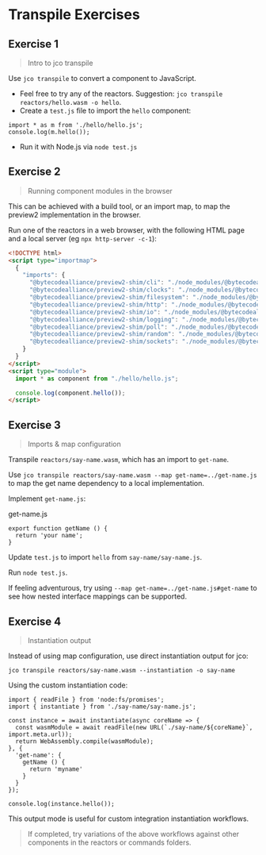 # Transpile Exercises

## Exercise 1

> Intro to jco transpile

Use `jco transpile` to convert a component to JavaScript.

- Feel free to try any of the reactors. Suggestion: `jco transpile reactors/hello.wasm -o hello`.
- Create a `test.js` file to import the `hello` component:

```
import * as m from './hello/hello.js';
console.log(m.hello());
```

- Run it with Node.js via `node test.js`

## Exercise 2

> Running component modules in the browser

This can be achieved with a build tool, or an import map, to map the preview2 implementation in the browser.

Run one of the reactors in a web browser, with the following HTML page and a local server (eg `npx http-server -c-1`):

```html
<!DOCTYPE html>
<script type="importmap">
  {
    "imports": {
      "@bytecodealliance/preview2-shim/cli": "./node_modules/@bytecodealliance/preview2-shim/lib/browser/cli.js",
      "@bytecodealliance/preview2-shim/clocks": "./node_modules/@bytecodealliance/preview2-shim/lib/browser/clocks.js",
      "@bytecodealliance/preview2-shim/filesystem": "./node_modules/@bytecodealliance/preview2-shim/lib/browser/filesystem.js",
      "@bytecodealliance/preview2-shim/http": "./node_modules/@bytecodealliance/preview2-shim/lib/browser/http.js",
      "@bytecodealliance/preview2-shim/io": "./node_modules/@bytecodealliance/preview2-shim/lib/browser/io.js",
      "@bytecodealliance/preview2-shim/logging": "./node_modules/@bytecodealliance/preview2-shim/lib/browser/logging.js",
      "@bytecodealliance/preview2-shim/poll": "./node_modules/@bytecodealliance/preview2-shim/lib/browser/poll.js",
      "@bytecodealliance/preview2-shim/random": "./node_modules/@bytecodealliance/preview2-shim/lib/browser/random.js",
      "@bytecodealliance/preview2-shim/sockets": "./node_modules/@bytecodealliance/preview2-shim/lib/browser/sockets.js"
    }
  }
</script>
<script type="module">
  import * as component from "./hello/hello.js";

  console.log(component.hello());
</script>
```

## Exercise 3

> Imports & map configuration

Transpile `reactors/say-name.wasm`, which has an import to `get-name`.

Use `jco transpile reactors/say-name.wasm --map get-name=../get-name.js` to map the get name dependency to a local implementation.

Implement `get-name.js`:

get-name.js

```
export function getName () {
  return 'your name';
}
```

Update `test.js` to import `hello` from `say-name/say-name.js`.

Run `node test.js`.

If feeling adventurous, try using `--map get-name=../get-name.js#get-name` to see how nested interface mappings can be supported.

## Exercise 4

> Instantiation output

Instead of using map configuration, use direct instantiation output for jco:

```
jco transpile reactors/say-name.wasm --instantiation -o say-name
```

Using the custom instantiation code:

```
import { readFile } from 'node:fs/promises';
import { instantiate } from './say-name/say-name.js';

const instance = await instantiate(async coreName => {
  const wasmModule = await readFile(new URL(`./say-name/${coreName}`, import.meta.url));
  return WebAssembly.compile(wasmModule);
}, {
  'get-name': {
    getName () {
      return 'myname'
    }
  }
});

console.log(instance.hello());
```

This output mode is useful for custom integration instantiation workflows.

> If completed, try variations of the above workflows against other components in the reactors or commands folders.
